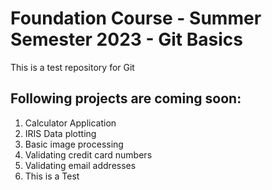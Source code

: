 # Foundation Course - Summer Semester 2023 - Git Basics
This is a test repository for Git

## Following projects are coming soon:

1. Calculator Application
2. IRIS Data plotting
3. Basic image processing
4. Validating credit card numbers
5. Validating email addresses
6. This is a Test

